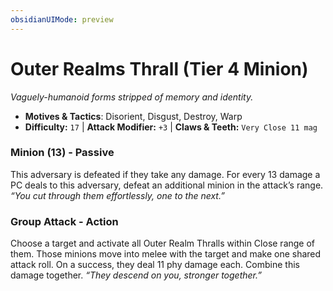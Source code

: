 ```yaml
---
obsidianUIMode: preview
---
```

# Outer Realms Thrall (Tier 4 Minion)

*Vaguely-humanoid forms stripped of memory and identity.*

- **Motives & Tactics**: Disorient, Disgust, Destroy, Warp
- **Difficulty:** `17` | **Attack Modifier:** `+3` | **Claws & Teeth:** `Very Close 11 mag`


### Minion (13) - Passive

This adversary is defeated if they take any damage. For every 13 damage a PC deals to this adversary, defeat an additional minion in the attack’s range. *“You cut through them effortlessly, one to the next.”*

### Group Attack - Action

Choose a target and activate all Outer Realm Thralls within Close range of them. Those minions move into melee with the target and make one shared attack roll. On a success, they deal 11 phy damage each. Combine this damage together. *“They descend on you, stronger together.”*